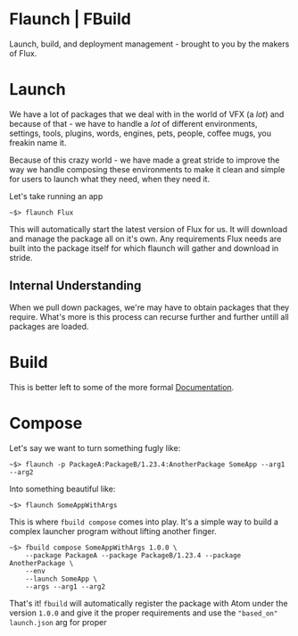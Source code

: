 Flaunch | FBuild
================

Launch, build, and deployment management - brought to you by the makers of Flux.

# Launch
We have a lot of packages that we deal with in the world of VFX (a _lot_) and because
of that - we have to handle a _lot_ of different environments, settings, tools, plugins,
words, engines, pets, people, coffee mugs, you freakin name it.

Because of this crazy world - we have made a great stride to improve the way we handle
composing these environments to make it clean and simple for users to launch what they
need, when they need it.

Let's take running an app

```
~$> flaunch Flux
```

This will automatically start the latest version of Flux for us. It will download and
manage the package all on it's own. Any requirements Flux needs are built into the
package itself for which flaunch will gather and download in stride.

## Internal Understanding
When we pull down packages, we're may have to obtain packages that they require. What's
more is this process can recurse further and further untill all packages are loaded.


# Build
This is better left to some of the more formal [Documentation](doc/buildyaml.md).

# Compose
Let's say we want to turn something fugly like:

```
~$> flaunch -p PackageA:PackageB/1.23.4:AnotherPackage SomeApp --arg1 --arg2
```

Into something beautiful like:

```
~$> flaunch SomeAppWithArgs
```

This is where `fbuild compose` comes into play. It's a simple way to build a complex
launcher program without lifting another finger.

```
~$> fbuild compose SomeAppWithArgs 1.0.0 \
    --package PackageA --package PackageB/1.23.4 --package AnotherPackage \
    --env 
    --launch SomeApp \
    --args --arg1 --arg2
```

That's it! `fbuild` will automatically register the package with Atom under the version
`1.0.0` and give it the proper requirements and use the `"based_on"` `launch.json` arg
for proper 
